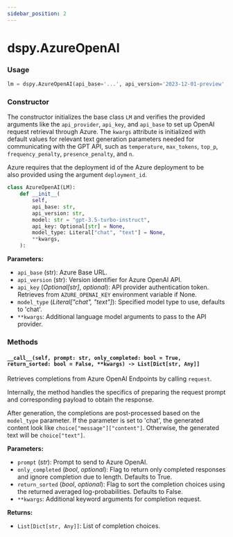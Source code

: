 ```yaml
---
sidebar_position: 2
---
```


# dspy.AzureOpenAI

### Usage

```python
lm = dspy.AzureOpenAI(api_base='...', api_version='2023-12-01-preview', model='gpt-3.5-turbo')
```

### Constructor

The constructor initializes the base class `LM` and verifies the provided arguments like the `api_provider`, `api_key`, and `api_base` to set up OpenAI request retrieval through Azure. The `kwargs` attribute is initialized with default values for relevant text generation parameters needed for communicating with the GPT API, such as `temperature`, `max_tokens`, `top_p`, `frequency_penalty`, `presence_penalty`, and `n`.

Azure requires that the deployment id of the Azure deployment to be also provided using the argument `deployment_id`.

```python
class AzureOpenAI(LM):
    def __init__(
        self,
        api_base: str,
        api_version: str,
        model: str = "gpt-3.5-turbo-instruct",
        api_key: Optional[str] = None,
        model_type: Literal["chat", "text"] = None,
        **kwargs,
    ):
```



**Parameters:** 
- `api_base` (str): Azure Base URL.
- `api_version` (str): Version identifier for Azure OpenAI API.
- `api_key` (_Optional[str]_, _optional_): API provider authentication token. Retrieves from `AZURE_OPENAI_KEY` environment variable if None.
- `model_type` (_Literal["chat", "text"]_): Specified model type to use, defaults to 'chat'.
- `**kwargs`: Additional language model arguments to pass to the API provider.

### Methods

#### `__call__(self, prompt: str, only_completed: bool = True, return_sorted: bool = False, **kwargs) -> List[Dict[str, Any]]`

Retrieves completions from Azure OpenAI Endpoints by calling `request`. 

Internally, the method handles the specifics of preparing the request prompt and corresponding payload to obtain the response.

After generation, the completions are post-processed based on the `model_type` parameter. If the parameter is set to 'chat', the generated content look like `choice["message"]["content"]`. Otherwise, the generated text will be `choice["text"]`.

**Parameters:**
- `prompt` (_str_): Prompt to send to Azure OpenAI.
- `only_completed` (_bool_, _optional_): Flag to return only completed responses and ignore completion due to length. Defaults to True.
- `return_sorted` (_bool_, _optional_): Flag to sort the completion choices using the returned averaged log-probabilities. Defaults to False.
- `**kwargs`: Additional keyword arguments for completion request.

**Returns:**
- `List[Dict[str, Any]]`: List of completion choices.
